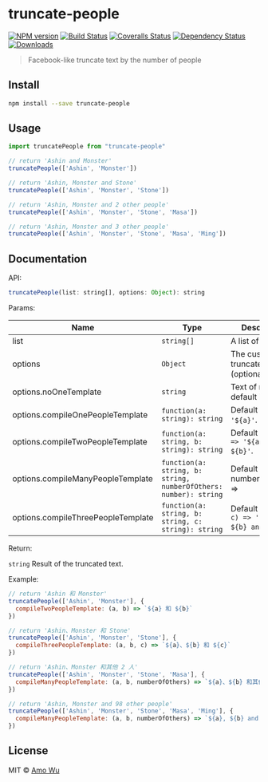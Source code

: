 # truncate-people

[![NPM version][npm-image]][npm-url]
[![Build Status][travis-image]][travis-url]
[![Coveralls Status][coveralls-image]][coveralls-url]
[![Dependency Status][depstat-image]][depstat-url]
[![Downloads][download-badge]][npm-url]

> Facebook-like truncate text by the number of people

## Install

```sh
npm install --save truncate-people
```

## Usage

```js
import truncatePeople from "truncate-people"

// return 'Ashin and Monster'
truncatePeople(['Ashin', 'Monster'])

// return 'Ashin, Monster and Stone'
truncatePeople(['Ashin', 'Monster', 'Stone'])

// return 'Ashin, Monster and 2 other people'
truncatePeople(['Ashin', 'Monster', 'Stone', 'Masa'])

// return 'Ashin, Monster and 3 other people'
truncatePeople(['Ashin', 'Monster', 'Stone', 'Masa', 'Ming'])
```

## Documentation

API:

```js
truncatePeople(list: string[], options: Object): string
```

Params:

| Name | Type | Description |
| --- | --- | --- |
| list | `string[]` | A list of names. |
| options | `Object` | The custom truncate options (optional). |
| options.noOneTemplate | `string` | Text of nobody, default is `''`. |
| options.compileOnePeopleTemplate | `function(a: string): string` | Default is `(a) => '${a}'`. |
| options.compileTwoPeopleTemplate | `function(a: string, b: string): string` | Default is `(a, b) => '${a} and ${b}'`. |
| options.compileManyPeopleTemplate | `function(a: string, b: string, numberOfOthers: number): string` | Default is `(a, b, numberOfOthers) => | '${a}, ${b} and ${numberOfOthers} other people'`. |
| options.compileThreePeopleTemplate | `function(a: string, b: string, c: string): string` | Default is `(a, b, c) => '${a}, ${b} and ${c}'`. |

Return:

`string` Result of the truncated text.

Example:

```js
// return 'Ashin 和 Monster'
truncatePeople(['Ashin', 'Monster'], {
  compileTwoPeopleTemplate: (a, b) => `${a} 和 ${b}`
})

// return 'Ashin、Monster 和 Stone'
truncatePeople(['Ashin', 'Monster', 'Stone'], {
  compileThreePeopleTemplate: (a, b, c) => `${a}、${b} 和 ${c}`
})

// return 'Ashin、Monster 和其他 2 人'
truncatePeople(['Ashin', 'Monster', 'Stone', 'Masa'], {
  compileManyPeopleTemplate: (a, b, numberOfOthers) => `${a}、${b} 和其他 ${numberOfOthers} 人`
})

// return 'Ashin, Monster and 98 other people'
truncatePeople(['Ashin', 'Monster', 'Stone', 'Masa', 'Ming'], {
  compileManyPeopleTemplate: (a, b, numberOfOthers) => `${a}, ${b} and ${100 - 2} other people`
})
```

## License

MIT © [Amo Wu](https://amowu.com)

[npm-url]: https://npmjs.org/package/truncate-people
[npm-image]: https://img.shields.io/npm/v/truncate-people.svg?style=flat-square

[travis-url]: https://travis-ci.org/amowu/truncate-people
[travis-image]: https://img.shields.io/travis/amowu/truncate-people.svg?style=flat-square

[coveralls-url]: https://coveralls.io/r/amowu/truncate-people
[coveralls-image]: https://img.shields.io/coveralls/amowu/truncate-people.svg?style=flat-square

[depstat-url]: https://david-dm.org/amowu/truncate-people
[depstat-image]: https://david-dm.org/amowu/truncate-people.svg?style=flat-square

[download-badge]: http://img.shields.io/npm/dm/truncate-people.svg?style=flat-square
